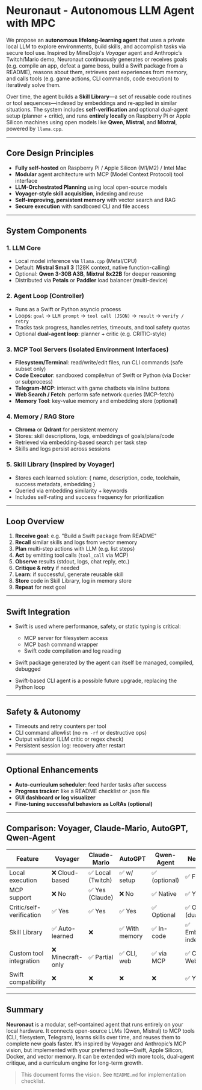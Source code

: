 # Neuronaut - Autonomous LLM Agent with MPC

We propose an **autonomous lifelong-learning agent** that uses a private local LLM to explore environments, build skills, and accomplish tasks via secure tool use. Inspired by MineDojo's *Voyager* agent and Anthropic’s Twitch/Mario demo, Neuronaut continuously generates or receives goals (e.g. compile an app, defeat a game boss, build a Swift package from a README), reasons about them, retrieves past experiences from memory, and calls tools (e.g. game actions, CLI commands, code execution) to iteratively solve them.

Over time, the agent builds a **Skill Library**—a set of reusable code routines or tool sequences—indexed by embeddings and re-applied in similar situations. The system includes **self-verification** and optional dual-agent setup (planner + critic), and runs **entirely locally** on Raspberry Pi or Apple Silicon machines using open models like **Qwen**, **Mistral**, and **Mixtral**, powered by `llama.cpp`.

---

## Core Design Principles

* **Fully self-hosted** on Raspberry Pi / Apple Silicon (M1/M2) / Intel Mac
* **Modular** agent architecture with MCP (Model Context Protocol) tool interface
* **LLM-Orchestrated Planning** using local open-source models
* **Voyager-style skill acquisition**, indexing and reuse
* **Self-improving, persistent memory** with vector search and RAG
* **Secure execution** with sandboxed CLI and file access

---

## System Components

### 1. LLM Core

* Local model inference via `llama.cpp` (Metal/CPU)
* Default: **Mistral Small 3** (128K context, native function-calling)
* Optional: **Qwen 3-30B A3B**, **Mixtral 8x22B** for deeper reasoning
* Distributed via **Petals** or **Paddler** load balancer (multi-device)

### 2. Agent Loop (Controller)

* Runs as a Swift or Python asyncio process
* Loops: `goal` → `LLM prompt` → `tool call (JSON)` → `result` → `verify / retry`
* Tracks task progress, handles retries, timeouts, and tool safety quotas
* Optional **dual-agent loop**: planner + critic (e.g. CRITIC-style)

### 3. MCP Tool Servers (Isolated Environment Interfaces)

* **Filesystem/Terminal**: read/write/edit files, run CLI commands (safe subset only)
* **Code Executor**: sandboxed compile/run of Swift or Python (via Docker or subprocess)
* **Telegram-MCP**: interact with game chatbots via inline buttons
* **Web Search / Fetch**: perform safe network queries (MCP-fetch)
* **Memory Tool**: key-value memory and embedding store (optional)

### 4. Memory / RAG Store

* **Chroma** or **Qdrant** for persistent memory
* Stores: skill descriptions, logs, embeddings of goals/plans/code
* Retrieved via embedding-based search per task step
* Skills and logs persist across sessions

### 5. Skill Library (Inspired by Voyager)

* Stores each learned solution: { name, description, code, toolchain, success metadata, embedding }
* Queried via embedding similarity + keywords
* Includes self-rating and success frequency for prioritization

---

## Loop Overview

1. **Receive goal**: e.g. "Build a Swift package from README"
2. **Recall** similar skills and logs from vector memory
3. **Plan** multi-step actions with LLM (e.g. list steps)
4. **Act** by emitting tool calls (`tool_call` via MCP)
5. **Observe** results (stdout, logs, chat reply, etc.)
6. **Critique & retry** if needed
7. **Learn**: if successful, generate reusable skill
8. **Store** code in Skill Library, log in memory store
9. **Repeat** for next goal

---

## Swift Integration

* Swift is used where performance, safety, or static typing is critical:

  * MCP server for filesystem access
  * MCP bash command wrapper
  * Swift code compilation and log reading
* Swift package generated by the agent can itself be managed, compiled, debugged
* Swift-based CLI agent is a possible future upgrade, replacing the Python loop

---

## Safety & Autonomy

* Timeouts and retry counters per tool
* CLI command allowlist (no `rm -rf` or destructive ops)
* Output validator (LLM critic or regex check)
* Persistent session log: recovery after restart

---

## Optional Enhancements

* **Auto-curriculum scheduler**: feed harder tasks after success
* **Progress tracker**: like a README checklist or .json file
* **GUI dashboard or log visualizer**
* **Fine-tuning successful behaviors as LoRAs (optional)**

---

## Comparison: Voyager, Claude-Mario, AutoGPT, Qwen-Agent

| Feature                  | Voyager          | Claude-Mario     | AutoGPT       | Qwen-Agent   | **Neuronaut**       |
| ------------------------ | ---------------- | ---------------- | ------------- | ------------ | ------------------- |
| Local execution          | ❌ Cloud-based    | ✅ Local (Twitch) | ✅ w/ setup    | ✅ (optional) | ✅ Fully local       |
| MCP support              | ❌ No             | ✅ Yes (Claude)   | ❌ No          | ✅ Native     | ✅ Yes               |
| Critic/self-verification | ✅ Yes            | ✅ Yes            | ✅ Yes         | ✅ Optional   | ✅ Optional (dual)   |
| Skill Library            | ✅ Auto-learned   | ❌                | ✅ With memory | ✅ In-code    | ✅ Embedding-indexed |
| Custom tool integration  | ❌ Minecraft-only | ✅ Partial        | ✅ CLI, web    | ✅ via MCP    | ✅ CLI, Files, Web   |
| Swift compatibility      | ❌                | ❌                | ❌             | ❌            | ✅ Yes               |

---

## Summary

**Neuronaut** is a modular, self-contained agent that runs entirely on your local hardware. It connects open-source LLMs (Qwen, Mistral) to MCP tools (CLI, filesystem, Telegram), learns skills over time, and reuses them to complete new goals faster. It’s inspired by Voyager and Anthropic’s MCP vision, but implemented with your preferred tools—Swift, Apple Silicon, Docker, and vector memory. It can be extended with more tools, dual-agent critique, and a curriculum engine for long-term growth.

> This document forms the vision. See `README.md` for implementation checklist.
